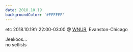```yaml
---
date: 2018.10.19
backgroundColor: '#FFFFFF'
---
```


etc 2018.10.19fr 22:00-03:00 @ [WNUR](http://www.wnur.org/), Evanston-Chicago  

Jeekoos...  
no setlists